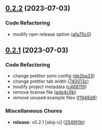 ## [0.2.2](https://github.com/youthfulhps/tailwind-converter/compare/v0.2.1...v0.2.2) (2023-07-03)


### Code Refactoring

* modify npm release option ([afa75c0](https://github.com/youthfulhps/tailwind-converter/commit/afa75c0f3d561d0a2d3852fe74b425238e54f978))

## [0.2.1](https://github.com/youthfulhps/tailwind-converter/compare/ade4c6bc6926faceaa2f8b421daef0049033f9e3...v0.2.1) (2023-07-03)


### Code Refactoring

* change prettier semi config ([de2ba33](https://github.com/youthfulhps/tailwind-converter/commit/de2ba338f3effffa77fff4643c84cc639aa27da4))
* change prettier tab width ([740013c](https://github.com/youthfulhps/tailwind-converter/commit/740013c9743d9d09a02917c794dfca6f29c2d720))
* modify project metadata ([c468119](https://github.com/youthfulhps/tailwind-converter/commit/c468119d44d88e08ea84ae60e2757825b5d4b611))
* remove license file ([ade4c6b](https://github.com/youthfulhps/tailwind-converter/commit/ade4c6bc6926faceaa2f8b421daef0049033f9e3))
* remove unused example files ([f1948d8](https://github.com/youthfulhps/tailwind-converter/commit/f1948d8b6307398fdb4307058ca2c3100e5f5dd2))


### Miscellaneous Chores

* **release:** v0.2.1 [skip ci] ([2549f0b](https://github.com/youthfulhps/tailwind-converter/commit/2549f0be3100f651d9088135821e3ed5a44e1bbc))

